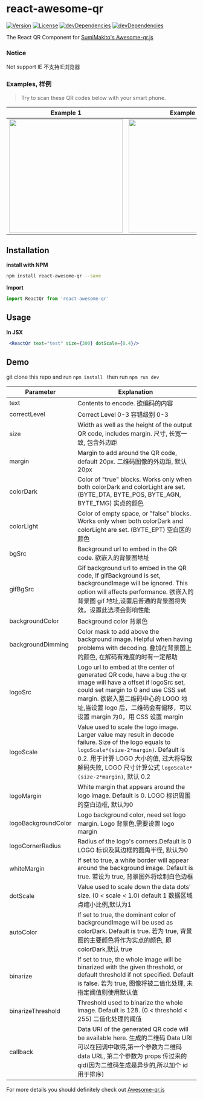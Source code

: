 # react-awesome-qr
<a href="https://www.npmjs.com/package/react-awesome-qr"><img src="https://img.shields.io/npm/v/react-awesome-qr.svg" alt="Version"></a>
<a href="https://www.npmjs.com/package/react-awesome-qr"><img src="https://img.shields.io/npm/l/react-awesome-qr.svg" alt="License"></a>
<a href="https://www.npmjs.com/package/react-awesome-qr"><img src="https://img.shields.io/david/dev/binaryify/react-awesome-qr.svg" alt="devDependencies" ></a>
<a href="https://www.npmjs.com/package/react-awesome-qr"><img src="https://img.shields.io/david/binaryify/react-awesome-qr.svg" alt="devDependencies" ></a>

The React QR Component for [SumiMakito's Awesome-qr.js](https://github.com/SumiMakito/Awesome-qr.js)



### Notice
Not support IE 不支持IE浏览器

### Examples, 样例

> Try to scan these QR codes below with your smart phone.

Example 1|Example 2|Example 3|Example 4
------------ | ------------- | -------------| -------------
<img src="https://raw.githubusercontent.com/Binaryify/react-awesome-qr/master/src/assets/result1.png" width="300"> | <img src="https://raw.githubusercontent.com/Binaryify/react-awesome-qr/master/src/assets/result2.png" width="300"> | <img src="https://raw.githubusercontent.com/Binaryify/react-awesome-qr/master/src/assets/result3.png" width="300"> | <img src="https://raw.githubusercontent.com/Binaryify/react-awesome-qr/master/src/assets/result4.gif" width="300">


## Installation
**install with NPM**
```bash
npm install react-awesome-qr --save
```
**Import**
```js
import ReactQr from 'react-awesome-qr'

```

## Usage

**In JSX**

```jsx
 <ReactQr text="test" size={300} dotScale={0.4}/>
```



## Demo
git clone this repo and run `npm install ` then run `npm run dev`


Parameter | Explanation
----|----
text | Contents to encode. 欲编码的内容
correctLevel|  Correct Level 0-3 容错级别 0-3
size | Width as well as the height of the output QR code, includes margin. 尺寸, 长宽一致, 包含外边距
margin | Margin to add around the QR code, default 20px. 二维码图像的外边距, 默认 20px
colorDark | Color of "true" blocks. Works only when both colorDark and colorLight are set. (BYTE_DTA, BYTE_POS, BYTE_AGN, BYTE_TMG) 实点的颜色
colorLight | Color of empty space, or "false" blocks. Works only when both colorDark and colorLight are set. (BYTE_EPT) 空白区的颜色
bgSrc | Background url to embed in the QR code.  欲嵌入的背景图地址
gifBgSrc | Gif background url to embed in the QR code, If gifBackground is set, backgroundImage will be ignored. This option will affects performance. 欲嵌入的背景图 gif 地址,设置后普通的背景图将失效。设置此选项会影响性能
backgroundColor | Background color 背景色
backgroundDimming | Color mask to add above the background image. Helpful when having problems with decoding. 叠加在背景图上的颜色, 在解码有难度的时有一定帮助
logoSrc | Logo url to embed at the center of generated QR code, have a bug :the qr image will have a offset if logoSrc set, could set margin to 0 and use CSS set margin. 欲嵌入至二维码中心的 LOGO 地址,当设置 logo 后，二维码会有偏移，可以设置 margin 为0，用 CSS 设置 margin
logoScale | Value used to scale the logo image. Larger value may result in decode failure. Size of the logo equals to `logoScale*(size-2*margin)`. Default is 0.2. 用于计算 LOGO 大小的值, 过大将导致解码失败, LOGO 尺寸计算公式 `logoScale*(size-2*margin)`, 默认 0.2
logoMargin | White margin that appears around the logo image. Default is 0. LOGO 标识周围的空白边框, 默认为0
logoBackgroundColor | Logo background color, need set logo margin. Logo 背景色,需要设置 logo margin
logoCornerRadius | Radius of the logo's corners.Default is 0 LOGO 标识及其边框的圆角半径, 默认为0
whiteMargin | If set to true, a white border will appear around the background image. Default is true. 若设为 true, 背景图外将绘制白色边框
dotScale | Value used to scale down the data dots' size. (0 < scale < 1.0) default 1 数据区域点缩小比例,默认为1
autoColor | If set to true, the dominant color of backgroundImage will be used as colorDark. Default is true. 若为 true, 背景图的主要颜色将作为实点的颜色, 即 colorDark,默认 true
binarize | If set to true, the whole image will be binarized with the given threshold, or default threshold if not specified. Default is false. 若为 true, 图像将被二值化处理, 未指定阈值则使用默认值
binarizeThreshold | Threshold used to binarize the whole image. Default is 128. (0 < threshold < 255) 二值化处理的阈值
callback | Data URI of the generated QR code will be available here. 生成的二维码 Data URI 可以在回调中取得,第一个参数为二维码 data URL, 第二个参数为 props 传过来的 qid(因为二维码生成是异步的,所以加个 id 用于排序)




For more details you should definitely check out [Awesome-qr.js ](https://github.com/SumiMakito/Awesome-qr.js)
